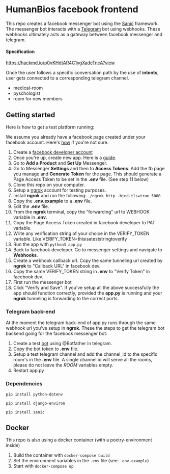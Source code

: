 # HumanBios facebook frontend
This repo creates a facebook messenger bot using the [Sanic](https://sanic.readthedocs.io/en/latest/) framework. The messenger bot interacts with a [Telegram](https://telegram.org/) bot using webhooks. These webhooks ultimately acts as a gateway between facebook messenger and telegram. 

#### Specification

https://hackmd.io/p0vKHdtAR4C1ygXadeTncA?view

Once the user follows a specific conversation path by the use of **intents**, user gets connected to a corresponding telegram channel.

- medical-room
- pyschologist
- room for new members

## Getting started
Here is how to get a test platform running:

We assume you already have a facebook page created under your facebook account. Here's [how](https://www.facebook.com/help/135275340210354) if you're not sure.

1. Create a [facebook developer account](https://developers.facebook.com)
2. Once you're up, create new app. Here is a [guide](https://developers.facebook.com/docs/apps/).
3. Go to **Add a Product** and **Set Up** Messenger.
4. Go to Messenger **Settings** and then to **Access Tokens**. Add the fb page you manage and **Generate Token** for the page. This should generate a Page Access Token to be set in the **.env** file. (See step 11 below)
5. Clone this repo on your computer. 
6. Setup a [ngrok](https://ngrok.com/) account for testing purposes.
7. Install **ngrok** and run the following:
	`./ngrok http -bind-tls=true 5000`
8. Copy the **.env.example** to a **.env** file.
9. Edit the **.env** file. 
10. From the **ngrok** terminal, copy the "forwarding" url to WEBHOOK variable in **.env**.
11.  Copy the Page Access Token created in facebook developer to PAT variable.
12. Write any verification string of your choice in the VERIFY_TOKEN variable. Like VERIFY_TOKEN=thisisateststringtoverify
13. Run the app with `python3 app.py`
14. Back to facebook developer. Go to messenger settings and navigate to **Webhooks**. 
15. Create a webhook callback url. Copy the same tunneling url created by **ngrok** to "Callback URL" in facebook dev. 
16. Copy the same VERIFY_TOKEN string in **.env** to "Verify Token" in facebook dev.
17. First run the messenger bot
18. Click "Verify and Save". If you've setup all the above successfully the app should function correctly, provided the **app.py** is running and your **ngrok** tunneling is forwarding to the correct ports. 

### Telegram back-end
At the moment the telegram back-end of app.py runs through the same webhook url you've setup in **ngrok**. These the steps to get the telegram bot backend going for the facebook messenger bot:

1. Create a test [bot](https://core.telegram.org/bots) using @Botfather in telegram.
2. Copy the bot token to **.env** file. 
3. Setup a test telegram channel and add the channel_id to the specific room's in the **.env** file. A single channel id will serve all the rooms, please do not leave the _ROOM_ variables empty.
4. Restart app.py

### Dependencies

`pip install python-dotenv`

`pip install django-environ`

`pip install sanic`

## Docker
This repo is also using a docker container (with a poetry-environment inside)

1. Build the container with `docker-compose build`
2. Set the environment variables in the `.env` file (see: `.env.example`) 
3. Start with `docker-compose up`

